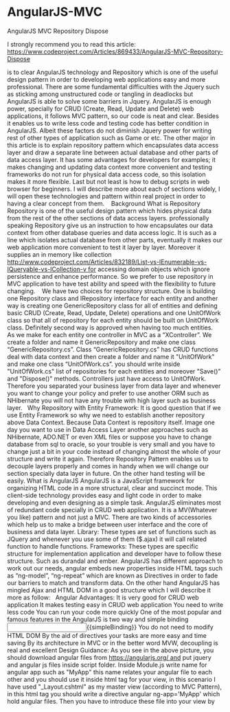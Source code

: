 # AngularJS-MVC
AngularJS MVC Repository Dispose



I strongly recommend you to read this article:
https://www.codeproject.com/Articles/869433/AngularJS-MVC-Repository-Dispose

is to clear AngularJS technology and Repository which is one of the useful design pattern in order to developing web applications easy and more professional. There are some fundamental difficulties with the Jquery such as sticking among unstructured code or tangling in deadlocks but AngularJS is able to solve some barriers in Jquery. AngularJS is enough power, specially for CRUD (Create, Read, Update and Delete) web applications, it follows MVC pattern, so our code is neat and clear. Besides it enables us to write less code and testing code has better condition in AngularJS. Albeit these factors do not diminish Jquery power for writing rest of other types of application such as Game or etc.
The other major in this article is to explain repository pattern which encapsulates data access layer and draw a separate line between actual database and other parts of data access layer. It has some advantages for developers for examples; it makes changing and updating data context more convenient and testing frameworks do not run for physical data access code, so this isolation makes it more flexible.
Last but not least is how to debug scripts in web browser for beginners.
I will describe more about each of sections widely, I will open these technologies and pattern within real project in order to having a clear concept from them. 
 
Background
What is Repository
Repository is one of the useful design pattern which hides physical data from the rest of the other sections of data access layers. professionally speaking Repository give us an instruction to how encapsulates our data context from other database queries and data access logic. It is such as a line which isolates actual database from other parts, eventually it makes our web application more convenient to test it layer by layer. Moreover it supplies an in memory like collection http://www.codeproject.com/Articles/832189/List-vs-IEnumerable-vs-IQueryable-vs-ICollection-v for accessing domain objects which ignore persistence and enhance performance. So we prefer to use repository in MVC application to have test ability and speed with the flexibility to future changing.  
 We have two choices for repository structure. One is building one Repository class and IRepository interface for each entity and another way is creating one GenericRepository class for all of entities and defining basic CRUD (Create, Read, Update, Delete) operations and one UnitOfWork class so that all of repository for each entity should be built on UnitOfWork class. Definitely second way is approved when having too much entities. 
As we make for each entity one controller in MVC as a “XController”. We create a folder and name it GenericRepository and make one class “GenericRepository.cs”. Class “GenericRepository.cs” has CRUD functions deal with data context and then create a folder and name it "UnitOfWork" and make one class “UnitOfWork.cs”. you should write inside "UnitOfWork.cs" list of repositories for each entities and moreover "Save()" and "Dispose()" methods. Controllers just have access to UnitOfWork. Therefore you separated your business layer from data layer and whenever you want to change your policy and prefer to use another ORM such as NHibernate you will not have any trouble with high layer such as business layer.
 
Why Repository with Entity Framework:
It is good question that if we use Entity Framework so why we need to establish another repository above Data Context. Because Data Context is repository itself. Image one day you want to use in Data Access Layer another approaches such as NHibernate, ADO.NET or even XML files or suppose you have to change database from sql to oracle, so your trouble is very small and you have to change just a bit in your code instead of changing almost the whole of your structure and write it again. Therefore Repository Pattern enables us to decouple layers properly and comes in handy when we will change our section specially data layer in future. On the other hand testing will be easily.
What is AngularJS
AngularJS is a JavaScript framework for organizing HTML code in a more structural, clear and succinct mode. This client-side technology provides easy and light code in order to make developing and even designing as a simple task. AngularJS eliminates most of redundant code specially in CRUD web application. It is a MV(Whatever you like) pattern and not just a MVC.
There are two kinds of accessories which help us to make a bridge between user interface and the core of business and data layer.
Library: These types are set of functions such as JQuery and whenever you use some of them ($.ajax) it will call related function to handle functions.
Frameworks: These types are specific structure for implementation application and developer have to follow these structure. Such as durandal and ember.
AngularJS has different approach to work out our needs, angular embeds new properties inside HTML tags such as “ng-model”, “ng-repeat” which are known as Directives in order to fade our barriers to match and transform data.
On the other hand AngularJS has mingled Ajax and HTML DOM in a good structure which I will describe it more as follow:
 
Angular Advantages:
It is very good for CRUD web application
It makes testing easy in CRUD web application
You need to write less code
You can run your code more quickly
One of the most popular and famous features in the AngularJS is two way and simple binding
    <input type="text" ng-model="simpleBinding" /><span>{{simpleBinding}}</span>
You do not need to modify HTML DOM
By the aid of directives your tasks are more easy and time saving
By its architecture in MVC or in the better word MVW, decoupling is real and excellent
Design Guidance:
As you see in the above picture, you should download angular files from https://angularjs.org/ and put jquery and angular js files inside script folder. Inside Module.js write name for angular app such as "MyApp" this name relates your angular file to each other and you should use it inside html tag for your view, in this scenario I have used "_Layout.cshtml" as my master view (according to MVC Pattern), in this html tag you should write a directive angular ng-app='MyApp' which hold angular files.
Then you have to introduce these file into your view by <script src=?>.
Index.cshtml inherits from _Layout.cshtml, now by adding another directive as ng-controller='angularCtrl' inside a div, you make a relation between your view and controller.js because angularCtrl is name of Controller.js.
You just need to use simple html tag such as <input type='text'> and add ng-model='empid' directive to this input tag and whenever you want to refer to this input (set or get data) from Controller.js, call it by $Scope.empid .
This same story repeat for <input type='button'> and add ng-click='add()' directive to this input tag and whenever you want to refer to this input (set or get data) from Controller.js  call it by $Scope.add().
For representing data inside table in angular you can use simple table tag by the aid of
ng-repeat="employee in employees" now whenever you want to  (set or get data) from Controller.js  you just need to use:  $Scope.employees and use expressions such as {{employee.ID}} or {{employee.FirstName}} or other fields.
<table>
<tr ng-repeat="employee in employees">
<td>
{{employee.ID}}
</td>
</tr>
</table>
 
If you want to write function inside controller.js you should call ServiceName.FunctionName  such as angularservice.getEmp(), "angularservice" is the name of  Service.js. Now in the "Service.js" you can continue function { "getEmp()" } with $http.get("/ControllerName/ActionName"), or for adding function which you use pass data from view to controller use:
Inside Controller.js to pass data to service.
 var Employee = {
            FirstName: $scope.FirstName ,
            LastName: $scope.LastName ,
            UserName: $scope.UserName
        };
angularService.Add(Employee) 
 
Inside Service.js to pass data to EmployeeController.cs.
this.Add = function (employee) {
            var response = $http({
                method: "post",
                url: "/Employee/Add",
                data: JSON.stringify(employee),
                dataType: "json"
                
            });
            return response;
        }
 
Angularjs vs Jquery
Barriers in the Jquery and Solution in AngularJS:
Jquery Problem: If you want to use multiple entities you are not allowed to use multiple model in one view, therefore you have to write viewmodel to support it.
AngularJS Solution: You can handle it by using $Scope object. This tiny and awesome object can supply data and do changes.
 
Jquery Problem: You have problem to use foreach loop if you are going to use viewmodel, of that you have to use for loop.
AngularJS Solution: You can solve it by using ng-repeat directive inside table {tr tag}
  
Jquery Problem: You should manipulate on HTM DOM and customized your requirement according to your model architecture and writing something like that:                                 Html.EditorFor(model => model.ArticleTitle)
AngularJS Solution: But by the aid of AngularJS you can use <input> and just by adding specific directives, you will reach your goal.


Dispose Pattern
In order to know Dispose pattern, it is necessary to know Garbage Collection.
Garbage Collection
When you create object from data type Common Language Runtime (CRL) assigns specific space inside memory for your new object, in this process Managed Heap helps to CLR to allocate object to memory. Memory space is finite and it is not possible that many objects as consumers use resources. Indeed we need a tool to release memory from objects which do not use memory for long time and they were not called by applications for a while. Garbage Collector is proper tool to manage memory and release space from old and useless objects.
IDisposable is an interface to release resources for particular reclaiming resources whose their life time is well known for programmer. Its advantages are high speed allocation service without long term fragmentation problems.
In the below picture you see three stages, first one objects with these names "A", "B", "C" has taken resources as it is obvious "A" and "B" are dead whereas "C" is live, on the other hand our new objects "D", "E" and "F" are in the queue to use resources. Suppose if there is no tools to stop and release memory or resources so we other objects must wait long in the queue and the performance comes down. Garbage Collection comes here to help us and gather "A" and "B" and takes them from resource due to they are old and no application uses them in long term. So in second stage we have more free space and "D", "E" and "F" will come in third stage. Dispose method or in a better word "Dispose Pattern" helps us to have more performance. Especially when we know life time of the resource (context). 

